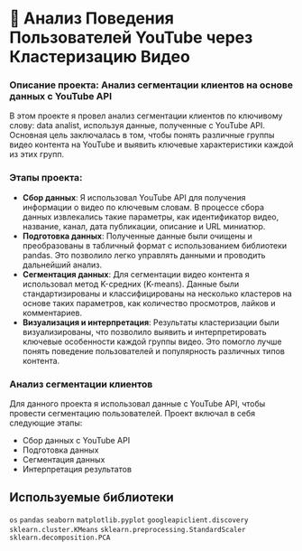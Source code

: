 # 🌺 Анализ Поведения Пользователей YouTube через Кластеризацию Видео

### Описание проекта: Анализ сегментации клиентов на основе данных с YouTube API
В этом проекте я провел анализ сегментации клиентов по ключивому слову: data analist, используя данные, полученные с YouTube API. Основная цель заключалась в том, чтобы понять различные группы видео контента на YouTube и выявить ключевые характеристики каждой из этих групп.

### Этапы проекта:
+ **Сбор данных**: Я использовал YouTube API для получения информации о видео по ключевым словам. В процессе сбора данных извлекались такие параметры, как идентификатор видео, название, канал, дата публикации, описание и URL миниатюр.
+ **Подготовка данных**: Полученные данные были очищены и преобразованы в табличный формат с использованием библиотеки pandas. Это позволило легко управлять данными и проводить дальнейший анализ.
+ **Сегментация данных**: Для сегментации видео контента я использовал метод K-средних (K-means). Данные были стандартизированы и классифицированы на несколько кластеров на основе таких параметров, как количество просмотров, лайков и комментариев.
+ **Визуализация и интерпретация**: Результаты кластеризации были визуализированы, что позволило выявить и интерпретировать ключевые особенности каждой группы видео. Это помогло лучше понять поведение пользователей и популярность различных типов контента.

### Анализ сегментации клиентов
Для данного проекта я использовал данные с YouTube API, чтобы провести сегментацию пользователей. Проект включал в себя следующие этапы:
+ Сбор данных с YouTube API
+ Подготовка данных
+ Сегментация данных
+ Интерпретация результатов

## Используемые библиотеки
`os` `pandas` `seaborn` `matplotlib.pyplot` `googleapiclient.discovery` `sklearn.cluster.KMeans` `sklearn.preprocessing.StandardScaler` `sklearn.decomposition.PCA`
